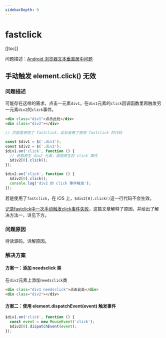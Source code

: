 ```yaml
---
sidebarDepth: 0
---
```


# fastclick

[[toc]]

问题描述：[Android 浏览器文本垂直居中问题](http://imweb.io/topic/5848d0fc9be501ba17b10a94)

## 手动触发 element.click() 无效

### 问题描述

可能存在这样的需求，点击一元素`div1`，在`div1`元素的`click`回调函数里再触发另一元素`div2`的`click`事件。

```html
<div class="div1">点击此处</div>
<div class="div2"></div>
```

```js
// 页面里使用了 fastclick，此处省略了使用 fastclick 的代码

const $div1 = $('.div1');
const $div2 = $('.div2');
$div1.on('click', function () {
  // 获取原生 div2 元素，调用原生的 click 事件
  $div2[0].click();
});

$div2.on('click', function () {
  $div2[0].click();
  console.log('div2 的 click 事件触发');
});
```

若是使用了`fastclick`，在 iOS 上，`$div2[0].click()`这一行代码不会生效。

[记录fastclick中一次手动触发click事件失败](https://segmentfault.com/a/1190000009246194)，这篇文章解释了原因，并给出了解决方法一，详见下方。

### 问题原因

待读源码，详解原因。

### 解决方案

#### 方案一：添加 needsclick 类

在`div2`元素上添加`needsclick`类

```html
<div class="div1 needsclick">点击此处</div>
<div class="div2"></div>
```

#### 方案二：使用 element.dispatchEvent(event) 触发事件

```js
$div1.on('click', function () {
  const event = new MouseEvent('click');
  $div2[0].dispatchEvent(event);
});
```
